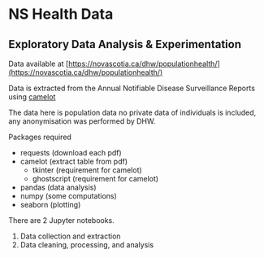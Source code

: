 # NS Health Data

## Exploratory Data Analysis & Experimentation

Data available at [https://novascotia.ca/dhw/populationhealth/](https://novascotia.ca/dhw/populationhealth/)

Data is extracted from the Annual Notifiable Disease Surveillance Reports using [camelot](https://github.com/camelot-dev/camelot)

The data here is population data no private data of individuals is included, any anonymisation was performed by DHW.

Packages required

* requests (download each pdf)
* camelot (extract table from pdf)
	* tkinter (requirement for camelot)
	* ghostscript (requirement for camelot)
* pandas (data analysis)
* numpy (some computations)
* seaborn (plotting)

There are 2 Jupyter notebooks.

1. Data collection and extraction
2. Data cleaning, processing, and analysis
